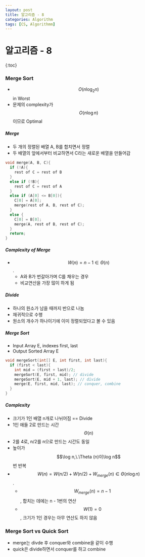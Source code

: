 ```yaml
---
layout: post
title: 알고리즘 - 8
categories: Algorithm
tags: [CS, Algorithmm]
---
```


# 알고리즘 - 8

{:toc}

### Merge Sort

- $$O(n\log_2n)$$ in Worst
- 문제의 complexity가 $$O(n\log n)$$이므로 Optimal

##### Merge

- 두 개의 정렬된 배열 A, B를 합치면서 정렬
- 두 배열의 앞에서부터 비교하면서 C라는 새로운 배열을 만들어감

```c
void merge(A, B, C){
  if (!A){
    rest of C = rest of B
  }
  else if (!B){
    rest of C = rest of A
  }
  else if (A[0] <= B[0]){
    C[0] = A[0];
    merge(rest of A, B, rest of C);
  }
  else {
    C[0] = B[0];
    merge(A, rest of B, rest of C);
  }
  return;
}
```

##### Complexity of Merge

- $$W(n) = n - 1 \in \Theta(n)$$.
  - A와 B가 번갈아가며 C를 채우는 경우
  - 비교연산을 가장 많이 하게 됨

##### Divide

- 하나의 원소가 남을 때까지 반으로 나눔
- 재귀적으로 수행
- 원소의 개수가 하나이기에 이미 정렬되었다고 볼 수 있음

##### Merge Sort

- Input Array E, indexes first, last
- Output Sorted Array E

```c
void mergeSort(int[] E, int first, int last){
  if (first < last){
    int mid = (first + last)/2;
    mergeSort(E, first, mid); // divide
    mergeSort(E, mid + 1, last); // divide
    merge(E, first, mid, last); // conquer, combine
  }
}
```

##### Complexity

- 크기가 1인 배열 n개로 나뉘어짐 == Divide
- 1인 애들 2로 만드는 시간 $$\Theta (n)$$
- 2를 4로, n/2를 n으로 만드는 시간도 동일
- 높이가 $$\log n,\.\Theta (n)이\log n$$번 반복
- $$W(n) = W(n/2) + W(n/2) + W_{merge}(n) \in \Theta(n \log n)$$.
  - $$W_{merge}(n) = n - 1$$, 합치는 데에는 n - 1번의 연산
  - $$W(1) = 0$$, 크기가 1인 경우는 아무 연산도 하지 않음

### Merge Sort vs Quick Sort

- merge는 divde 후 conquer와 combine을 같이 수행
- quick은 divide하면서 conquer를 하고 combine
